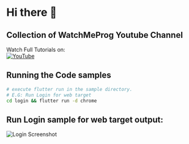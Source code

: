 # Hi there 👋

## Collection of WatchMeProg Youtube Channel

Watch Full Tutorials on:<br>
[![YouTube](https://img.shields.io/badge/YouTube-%23FF0000.svg?style=for-the-badge&logo=YouTube&logoColor=white)](https://www.youtube.com/channel/UCjArmxlGF6RrJx_4ZtfiQNQ?sub_confirmation=1)

## Running the Code samples

```bash
# execute flutter run in the sample directory. 
# E.G: Run Login for web target
cd login && flutter run -d chrome
```

## Run Login sample for web target output:

![Login Screenshot](https://github.com/WatchMeProg/WatchMeProg/blob/master/login/login_screenshot.png "Login Screenshot")
